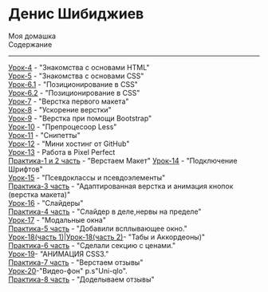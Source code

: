 # Денис Шибиджиев
Моя домашка  
Содержание
***
[Урок-4](https://renko-hens.github.io/4lessons/src/ "Книга Lorema содержит очень много рыбы") - "Знакомства с основами HTML"  
[Урок-5](https://renko-hens.github.io/6lessons/1dz/src/ "") - "Знакомства с основами CSS"  
[Урок-6.1](https://renko-hens.github.io/6lessons/1dz/src/ "") - "Позиционирование в CSS"  
[Урок-6.2](https://renko-hens.github.io/6lessons/2dz/ "") - "Позиционирование в CSS"    
[Урок-7](https://renko-hens.github.io/7lessons/src/ "Было сложно") - "Верстка первого макета"  
[Урок-8](https://renko-hens.github.io/8lessons/Project/src/  "Было сложно") - "Ускорение верстки"  
[Урок-9](https://renko-hens.github.io/9lessons/src/ "Удобно") - "Верстка при помощи Bootstrap"  
[Урок-10](https://renko-hens.github.io/10lessons/src/less/main.less  "Адски сложно для понимания,но в будущем пригодится") - "Препроцесоор Less"  
[Урок-11](https://github.com/Renko-hens/Renko-hens.github.io/tree/master/11lessons "Скриншоты") - "Снипетты"  
[Урок-12](https://github.com/Renko-hens/Renko-hens.github.io/blob/master/README.md) - "Мини хостинг от GitHub"  
[Урок-13](https://renko-hens.github.io/13lessons/src/) - Работа в Pixel Perfect  
[Практика-1 и 2 часть](https://renko-hens.github.io/Pratica%20Part1&2/src/) - "Верстаем Макет" 
[Урок-14](https://renko-hens.github.io/14lessons/) - "Подключение Шрифтов"  
[Урок-15](https://renko-hens.github.io/15lessons/) - "Псевдоклассы и псевдоэлементы"  
[Практика-3 часть](https://renko-hens.github.io/Practica%20Part%203/src/) - "Адаптированная верстка и анимация кнопок (верстка макета)"  
[Урок-16]( https://renko-hens.github.io/16lesson/) - "Слайдеры"  
[Практика-4 часть](https://renko-hens.github.io/Practica%204/src/) - "Слайдер в деле,нервы на пределе"  
[Урок-17]( https://renko-hens.github.io/17lessons/src/) - "Модальные окна"  
[Практика-5 часть](https://renko-hens.github.io/Praktica5/src/) - "Добавили всплывающее окно."  
[Урок-18(часть 1)]( https://renko-hens.github.io/18lessons/Akkordeon/src/)|[Урок-18(часть 2)]( https://renko-hens.github.io/18lessons/Forma%20registracii/src/)- "Табы и Аккордеоны)"  
[Практика-6 часть](https://renko-hens.github.io/practika6/src/) - "Сделали секцию с ценами."  
[Урок-19](https://renko-hens.github.io/19lessons/src/)- "АНИМАЦИЯ CSS3."  
[Практика-7 часть](https://renko-hens.github.io/Practika%207/src/) - "Верстаем отзывы"  
[Урок-20](https://renko-hens.github.io/20/src/)-"Видео-фон" p.s"Uni-qlo".  
[Практика-8 часть](https://renko-hens.github.io/Practika8/src/) - "Доделываем отзывы"  
